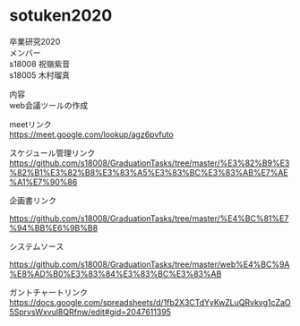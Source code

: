 # sotuken2020
卒業研究2020  
 メンバー   
 s18008 祝嶺紫音  
  s18005 木村瑠真

内容  
web会議ツールの作成

meetリンク  
https://meet.google.com/lookup/agz6pvfuto

スケジュール管理リンク
https://github.com/s18008/GraduationTasks/tree/master/%E3%82%B9%E3%82%B1%E3%82%B8%E3%83%A5%E3%83%BC%E3%83%AB%E7%AE%A1%E7%90%86
  
企画書リンク

https://github.com/s18008/GraduationTasks/tree/master/%E4%BC%81%E7%94%BB%E6%9B%B8

システムソース　

https://github.com/s18008/GraduationTasks/tree/master/web%E4%BC%9A%E8%AD%B0%E3%83%84%E3%83%BC%E3%83%AB

ガントチャートリンク
https://docs.google.com/spreadsheets/d/1fb2X3CTdYyKwZLuQRvkvg1cZaO5SprvsWxvul8QRfnw/edit#gid=2047611395



